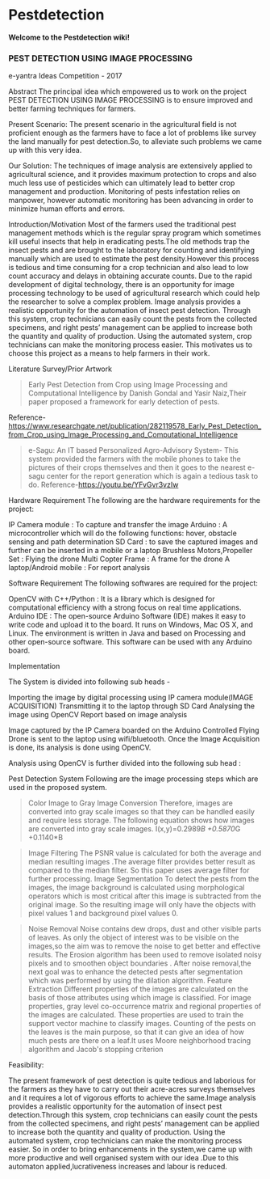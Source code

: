 # Pestdetection
**Welcome to the Pestdetection wiki!**

###  PEST DETECTION USING IMAGE PROCESSING
e-yantra Ideas Competition - 2017
 
 Abstract
The principal idea which empowered us to work on the project PEST DETECTION USING IMAGE PROCESSING is to ensure improved and better farming techniques for farmers.

Present Scenario:
The present scenario in the agricultural field is not proficient enough as the farmers have to face a lot of problems like survey the land manually for pest detection.So, to alleviate such problems we came up with this very idea.

Our Solution:
The techniques of image analysis are extensively applied to agricultural science, and it provides maximum protection to crops and also much less use of pesticides which can ultimately lead to better crop management and production. Monitoring of pests infestation relies on manpower, however automatic monitoring has been advancing in order to minimize human efforts and errors.
 
 Introduction/Motivation
Most of the farmers used the traditional pest management methods which is the regular spray program which sometimes kill useful insects that help in eradicating pests.The old methods trap the insect pests and are brought to the laboratory for counting  and identifying manually which are used to estimate the pest density.However this process is tedious and time consuming for a crop technician and also lead to low count accuracy and delays in obtaining accurate counts. Due to the rapid development of digital technology, there is an opportunity for image processing technology to be used  of agricultural research which could help the researcher to solve a complex problem. Image analysis provides a realistic opportunity for the automation of insect pest detection. Through this system, crop technicians can easily count the pests from the collected specimens, and right pests’ management can be applied to increase both the quantity and quality of  production. Using the automated system, crop technicians can make the monitoring process easier. 
This motivates us to choose this project as a means to help farmers in their work.
 
Literature Survey/Prior Artwork
 > Early Pest Detection from Crop using Image Processing and Computational Intelligence by Danish Gondal and Yasir Naiz,Their paper proposed a framework for early detection of pests.
 
Reference-https://www.researchgate.net/publication/282119578_Early_Pest_Detection_from_Crop_using_Image_Processing_and_Computational_Intelligence
> e-Sagu: An IT based Personalized Agro-Advisory System- This system provided the farmers with the mobile phones to take the pictures of their crops themselves and then it goes to the nearest e-sagu center for the report generation which is again a tedious task to do.
Reference-https://youtu.be/YFvGvr3vzIw
 
 
 Hardware Requirement
The following are the hardware requirements for the project:
 
 IP Camera module : To capture and transfer the image
Arduino : A microcontroller which will do the following functions: hover, obstacle sensing and path determination
SD Card :  to save the captured images and further can be inserted in a mobile or a laptop
Brushless Motors,Propeller Set : Flying the drone
Multi Copter Frame : A frame for the drone
A laptop/Android mobile : For report analysis
 
 
  Software Requirement
The following softwares are required for the project:
 
OpenCV with C++/Python : It is a library which is designed for computational efficiency with a strong focus on real time applications.
Arduino IDE : The open-source Arduino Software (IDE) makes it easy to write code and upload it to the board. It runs on Windows, Mac OS X, and Linux. The environment is written in Java and based on Processing and other open-source software. This software can be used with any Arduino board.
 
 
 
 Implementation
 
The System is divided into following sub heads -
 
Importing the image by digital processing using IP camera module(IMAGE ACQUISITION) 
Transmitting it to the laptop through SD Card
Analysing the image using OpenCV
Report based on image analysis
 
Image captured by the IP Camera boarded on the Arduino Controlled Flying Drone is sent to the laptop using wifi/bluetooth. Once the Image Acquisition is done, its analysis is done using OpenCV. 
 
Analysis using OpenCV is further divided into the following sub head : 
 
 Pest Detection System
Following are the image processing steps which are used in the proposed system.
>Color Image  to Gray Image Conversion
Therefore,  images  are converted into gray scale images so that they can be handled easily and require less storage.
The following equation shows how images are converted into gray scale images.
I(x,y)=0.2989*B +0.5870*G +0.1140*B
 
 
> Image Filtering
The PSNR value is calculated for  both the average and median resulting images .The average filter provides better result as compared to the median filter. So this paper uses average filter for further processing.
> Image Segmentation
To detect the pests from the images, the image background  is calculated  using  morphological operators which is most critical after this image is  subtracted  from  the original  image.  So  the resulting image will only have the objects with pixel  values  1 and  background pixel  values  0.
 
 
>Noise Removal
Noise contains dew drops, dust and other visible parts of leaves. As only the object of interest was to be visible on the images,so the aim was to remove the noise to get better and effective results. The Erosion algorithm has been used to remove isolated noisy pixels and to smoothen object boundaries . After noise removal,the next goal was to enhance the detected pests after segmentation which was performed by using the dilation algorithm.
>Feature Extraction
Different properties of the images are calculated on the basis of those attributes using which image is classified.  For image  properties, gray level co-occurrence matrix and regional properties  of the  images are  calculated. These properties  are used  to train the  support vector machine to classify images.
>Counting of the pests on the leaves is the main purpose, so that it can give an idea of how much pests are there on a leaf.It uses Moore neighborhood tracing algorithm and Jacob's stopping criterion
 
 Feasibility:
 
The present framework of pest detection is quite tedious and laborious for the farmers as they have to carry out their acre-acres surveys themselves and it requires a lot of vigorous efforts to achieve the same.Image analysis provides a realistic opportunity for the automation of insect pest detection.Through this system, crop technicians can easily count the pests from the collected specimens, and right pests’ management can be applied to increase both the quantity and quality of  production. Using the automated system, crop technicians can make the monitoring process easier.
So in order to bring enhancements in the system,we came up with more productive and well organised system with our idea .Due to this automaton applied,lucrativeness increases and labour is reduced.
